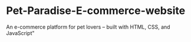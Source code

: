 # Pet-Paradise-E-commerce-website
An e-commerce platform for pet lovers – built with HTML, CSS, and JavaScript"
